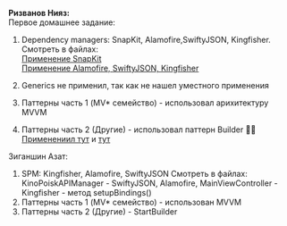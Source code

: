 **Ризванов Нияз:**  
Первое домашнее задание:
1. Dependency managers: SnapKit, Alamofire,SwiftyJSON, Kingfisher.  
 Смотреть в файлах:     
 [Применение SnapKit](./FilmHub_IOS_HW/FilmHub_IOS_HW/ProfilePage/MainProfileScreen/ProfileView.swift)  
 [Применение Alamofire, SwiftyJSON, Kingfisher](./FilmHub_IOS_HW/FilmHub_IOS_HW/Services/ProfileAPIManager.swift)

2. Generics не применил, так как не нашел уместного применения 
3. Паттерны часть 1 (MV* семейство) - использовал арихитектуру MVVM
4. Паттерны часть 2 (Другие) - использовал паттерн Builder 👷🏻   
[Применениил тут](./FilmHub_IOS_HW/FilmHub_IOS_HW/Helpers/Views/StarsBuilder.swift) и [тут](./FilmHub_IOS_HW/FilmHub_IOS_HW/Helpers/Views/MainUsersInfoSVBuilder.swift)



Зиганшин Азат:
1. SPM: Kingfisher, Alamofire, SwiftyJSON
  Смотреть в файлах:
  KinoPoiskAPIManager - SwiftyJSON, Alamofire,
  MainViewController - Kingfisher - метод setupBindings() 
2. Паттерны часть 1 (MV* семейство)  - использован MVVM
3. Паттерны часть 2 (Другие) - StartBuilder
